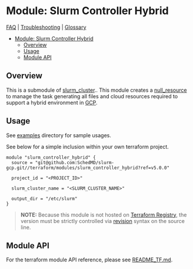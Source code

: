 # Module: Slurm Controller Hybrid

[FAQ](../../../../docs/faq.md) |
[Troubleshooting](../../../../docs/troubleshooting.md) |
[Glossary](../../../../docs/glossary.md)

<!-- mdformat-toc start --slug=github --no-anchors --maxlevel=6 --minlevel=1 -->

- [Module: Slurm Controller Hybrid](#module-slurm-controller-hybrid)
  - [Overview](#overview)
  - [Usage](#usage)
  - [Module API](#module-api)

<!-- mdformat-toc end -->

## Overview

This is a submodule of [slurm_cluster](../../../slurm_cluster/README.md).. This
module creates a
[null_resource](https://registry.terraform.io/providers/hashicorp/null/latest/docs/resources/resource)
to manage the task generating all files and cloud resources required to support
a hybrid environment in [GCP](../../../../docs/glossary.md#gcp).

## Usage

See [examples](../../examples/slurm_controller_hybrid/) directory for sample
usages.

See below for a simple inclusion within your own terraform project.

```hcl
module "slurm_controller_hybrid" {
  source = "git@github.com:SchedMD/slurm-gcp.git//terraform/modules/slurm_controller_hybrid?ref=v5.0.0"

  project_id = "<PROJECT_ID>"

  slurm_cluster_name = "<SLURM_CLUSTER_NAME>"

  output_dir = "/etc/slurm"
}
```

> **NOTE:** Because this module is not hosted on
> [Terraform Registry](../../../../docs/glossary.md#terraform-registry), the
> version must be strictly controlled via
> [revision](https://www.terraform.io/language/modules/sources#selecting-a-revision)
> syntax on the source line.

## Module API

For the terraform module API reference, please see
[README_TF.md](./README_TF.md).
